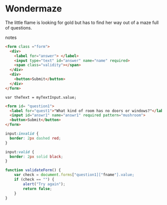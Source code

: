 # Wondermaze
The little flame is looking for gold but has to find her way out of a maze full of questions.




















notes

```html
<form class ="form">
  <div>
    <label for="answer"> </label>
    <input type="text" id="answer" name="name" required>
    <span class="validity"></span>
  </div>
  <div>
    <button>Submit</button>
  </div>
</form>
```

`var theText = myTextInput.value;`

```html
<form id= "question1">
  <label for="quest1">"What kind of room has no doors or windows?"</label>
  <input id="answr1" name="answr1" required pattern="mushroom">
  <button>Submit</button>
</form>
```
```css
input:invalid {
  border: 2px dashed red;
}

input:valid {
  border: 2px solid black;
}
```

```javascript
function validateForm() {
    var check = document.forms["question1]["fname"].value;
    if (check == "") {
        alert("Try again");
        return false;
    }
}
```